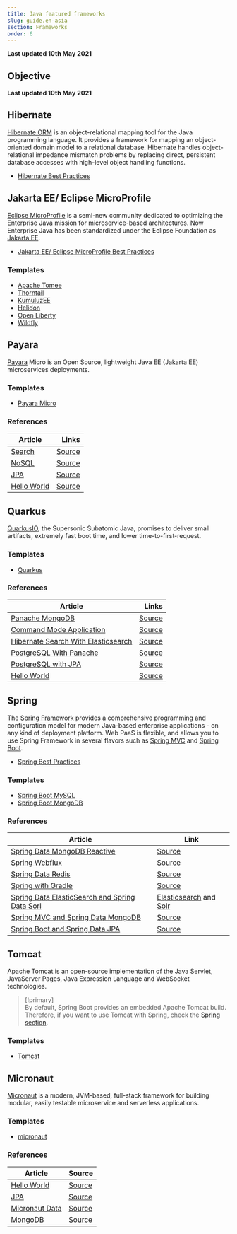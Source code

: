 ```yaml
---
title: Java featured frameworks
slug: guide.en-asia
section: Frameworks
order: 6
---
```


**Last updated 10th May 2021**



## Objective  

**Last updated 10th May 2021**


## Hibernate

[Hibernate ORM](https://hibernate.org/) is an object-relational mapping tool for the Java programming language. It provides a framework for mapping an object-oriented domain model to a relational database. Hibernate handles object-relational impedance mismatch problems by replacing direct, persistent database accesses with high-level object handling functions.

* [Hibernate Best Practices](../../frameworks-hibernate)

## Jakarta EE/ Eclipse MicroProfile

[Eclipse MicroProfile](https://microprofile.io/) is a semi-new community dedicated to optimizing the Enterprise Java mission for microservice-based architectures. Now Enterprise Java has been standardized under the Eclipse Foundation as [Jakarta EE](https://jakarta.ee/).

* [Jakarta EE/ Eclipse MicroProfile Best Practices](../../frameworks-jakarta)

### Templates

* [Apache Tomee](https://github.com/platformsh-templates/microprofile-tomee)
* [Thorntail](https://github.com/platformsh-templates/microprofile-thorntail)
* [KumuluzEE](https://github.com/platformsh-templates/microprofile-kumuluzee)
* [Helidon](https://github.com/platformsh-templates/microprofile-helidon)
* [Open Liberty](https://github.com/platformsh-templates/microprofile-openliberty)
* [Wildfly](https://github.com/platformsh-templates/microprofile-wildfly/)

## Payara

[Payara](https://www.payara.fish/) Micro is an Open Source, lightweight Java EE (Jakarta EE) microservices deployments.

### Templates

* [Payara Micro](https://github.com/platformsh-templates/microprofile-payara)

### References

| Article                                                      |                                                        Links |
| ------------------------------------------------------------ | -----------------------------------------------------------: |
| [Search](https://www.payara.fish/page/payara-platform-and-paas-with-platform-sh/) | [Source](https://github.com/platformsh-examples/payara-micro/tree/master/search) |
| [NoSQL](https://dzone.com/articles/whats-new-with-jakarta-nosql-part-i-introduction-t) | [Source](https://github.com/platformsh-examples/payara-micro/tree/master/nosql) |
| [JPA](https://platform.sh/blog/2019/eclipse-microprofiles-gain-agility-release-faster/) | [Source](https://github.com/platformsh-examples/payara-micro/tree/master/jpa) |
| [Hello World](https://dzone.com/articles/payara-and-paas-with-platformsh) | [Source](https://github.com/platformsh-examples/payara-micro/tree/master/hello) |

## Quarkus

[QuarkusIO](https://quarkus.io/), the Supersonic Subatomic Java, promises to deliver small artifacts, extremely fast boot time, and lower time-to-first-request.

### Templates

* [Quarkus](https://github.com/platformsh-templates/quarkus)

### References

| Article                                                      |                                                        Links |
| ------------------------------------------------------------ | -----------------------------------------------------------: |
| [Panache MongoDB](https://dzone.com/articles/deploy-quarkus-faster-in-the-cloud-with-platformsh-3) | [Source](https://github.com/platformsh-examples/quarkus/tree/master/mongo-db-panache) |
| [Command Mode Application](https://dzone.com/articles/deploy-quarkus-faster-in-the-cloud-with-platformsh-2) | [Source](https://github.com/platformsh-examples/quarkus/tree/master/command-mode) |
| [Hibernate Search With Elasticsearch](https://dzone.com/articles/deploy-quarkus-faster-in-the-cloud-with-platformsh-1) | [Source](https://github.com/platformsh-examples/quarkus/tree/master/elasticsearch) |
| [PostgreSQL With Panache](https://dzone.com/articles/deploy-quarkus-faster-in-the-cloud-with-platformsh) | [Source](https://github.com/platformsh-examples/quarkus/tree/master/panache) |
| [PostgreSQL with JPA](https://dzone.com/articles/quarkus-supersonic-subatomic-java-deploy-faster-in) | [Source](https://github.com/platformsh-examples/quarkus/tree/master/jpa) |
| [Hello World](https://dzone.com/articles/quarkus-supersonic-subatomic-java-goes-faster-in-t) |    [Source](https://github.com/platformsh-templates/quarkus) |

## Spring

The [Spring Framework](https://spring.io/projects/spring-framework) provides a comprehensive programming and configuration model for modern Java-based enterprise applications - on any kind of deployment platform. Web PaaS is flexible, and allows you to use Spring Framework in several flavors such as [Spring MVC](https://docs.spring.io/spring/docs/current/spring-framework-reference/web.html) and [Spring Boot](https://spring.io/projects/spring-boot).

* [Spring Best Practices](../../frameworks-spring)

### Templates

* [Spring Boot MySQL](https://github.com/platformsh-templates/spring-boot-maven-mysql)
* [Spring Boot MongoDB](https://github.com/platformsh-templates/spring-mvc-maven-mongodb)

### References

| Article                                                      | Link                                                         |
| ------------------------------------------------------------ | ------------------------------------------------------------ |
| [Spring Data MongoDB Reactive](https://dzone.com/articles/introduction-to-spring-data-mongodb-reactive-and-h) | [Source](https://github.com/platformsh/java-quick-start/tree/master/spring/spring-mongodb-reactive) |
| [Spring Webflux](https://dzone.com/articles/introduction-of-spring-webflux-and-how-to-apply-cl) | [Source](https://github.com/platformsh/java-quick-start/tree/master/spring/spring-webflux) |
| [Spring Data Redis](https://platform.sh/blog/2019/spring-data-redis-in-the-cloud/) | [Source](https://github.com/platformsh/java-quick-start/tree/master/spring/spring-boot-maven-redis) |
| [Spring with Gradle](https://platform.sh/blog/2019/simplify-your-script-build-with-gradle/) | [Source](https://github.com/platformsh-templates/spring-boot-gradle-mysql) |
| [Spring Data ElasticSearch and Spring Data Sorl](https://platform.sh/blog/2019/elasticsearch-vs-solr-have-both-with-spring-data-and-platform.sh/) | [Elasticsearch](https://github.com/platformsh/java-quick-start/tree/master/spring/spring-mvc-maven-elasticsearch) and [Solr](https://github.com/platformsh/java-quick-start/tree/master/spring/spring-mvc-maven-solr) |
| [Spring MVC and Spring Data MongoDB](https://platform.sh/blog/2019/spring-mvc-and-mongodb-a-match-made-in-platform.sh-heaven/) | [Source](https://github.com/platformsh/java-quick-start/tree/master/spring/spring-mvc-maven-mongodb) |
| [Spring Boot and Spring Data JPA](https://platform.sh/blog/2019/java-hello-world-at-platform.sh/) | [Source](https://github.com/platformsh-templates/spring-boot-maven-mysql) |

## Tomcat

Apache Tomcat is an open-source implementation of the Java Servlet,  JavaServer Pages, Java Expression Language and WebSocket technologies.

> [!primary]  
> By default, Spring Boot provides an embedded Apache Tomcat build. Therefore, if you want to use Tomcat with Spring, check the [Spring section](#Spring).
> 

### Templates

* [Tomcat](https://github.com/platformsh-templates/tomcat)

## Micronaut

[Micronaut](https://micronaut.io/) is a modern, JVM-based, full-stack framework for building modular, easily testable microservice and serverless applications.

### Templates

* [micronaut](https://github.com/platformsh-templates/micronaut)

### References

| Article                                                     | Source                                                       |
| ----------------------------------------------------------- | ------------------------------------------------------------ |
| [Hello World](https://dzone.com/articles/micronaut-cloud)   | [Source](https://github.com/platformsh-templates/micronaut)  |
| [JPA](https://dzone.com/articles/micronaut-cloud-jpa)       | [Source](https://github.com/platformsh-examples/micronaut/tree/master/jpa) |
| [Micronaut Data](https://dzone.com/articles/micronaut-data) | [Source](https://github.com/platformsh-examples/micronaut/tree/master/micronaut-data) |
| [MongoDB](https://dzone.com/articles/micronaut-mongodb)     | [Source](https://github.com/platformsh-examples/micronaut/tree/master/mongodb) |

